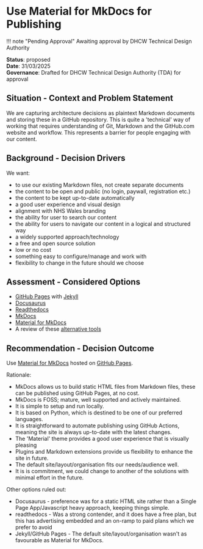 # Use Material for MkDocs for Publishing

!!! note "Pending Approval"
    Awaiting approval by DHCW Technical Design Authority

**Status**: proposed  
**Date**: 31/03/2025  
**Governance**: Drafted for DHCW Technical Design Authority (TDA) for approval

## Situation - Context and Problem Statement

We are capturing architecture decisions as plaintext Markdown documents and
storing these in a GitHub repository. This is quite a 'technical' way of working
that requires understanding of Git, Markdown and the GitHub.com website and
workflow. This represents a barrier for people engaging with our content.

## Background - Decision Drivers

We want:

* to use our existing Markdown files, not create separate documents
* the content to be open and public (no login, paywall, registration etc.)
* the content to be kept up-to-date automatically
* a good user experience and visual design
* alignment with NHS Wales branding
* the ability for user to search our content
* the ability for users to navigate our content in a logical and structured way
* a widely supported approach/technology
* a free and open source solution
* low or no cost
* something easy to configure/manage and work with
* flexibility to change in the future should we choose

## Assessment - Considered Options

* [GitHub Pages](https://pages.github.com/) with [Jekyll](https://jekyllrb.com/)
* [Docusaurus](https://docusaurus.io/docs)
* [Readthedocs](https://about.readthedocs.com/)
* [MkDocs](https://www.mkdocs.org/)
* [Material for MkDocs](https://squidfunk.github.io/mkdocs-material/)
* A review of these [alternative tools](https://docusaurus.io/docs)

## Recommendation - Decision Outcome

Use [Material for MkDocs](https://squidfunk.github.io/mkdocs-material/) hosted
on  [GitHub Pages](https://pages.github.com/).

Rationale:

* MkDocs allows us to build static HTML files from Markdown files, these can be
published using GitHub Pages, at no cost.
* MkDocs is FOSS; mature, well supported and actively maintained.
* It is simple to setup and run locally.
* It is based on Python, which is destined to be one of our preferred languages.
* It is straightforward to automate publishing using GitHub Actions, meaning the
site is always up-to-date with the latest changes.
* The 'Material' theme provides a good user experience that is visually pleasing
* Plugins and Markdown extensions provide us flexibility to enhance the site in
future.
* The default site/layout/organisation fits our needs/audience well.
* It is is commitment, we could change to another of the solutions with minimal
effort in the future.

Other options ruled out:

* Docusaurus - preference was for a static HTML site rather than a Single Page
App/Javascript heavy approach, keeping things simple.
* readthedocs - Was a strong contender, and it does have a free plan, but this
has advertising embedded and an on-ramp to paid plans which we prefer to avoid
* Jekyll/GitHub Pages - The default site/layout/organisation wasn't as
favourable as Material for MkDocs.
